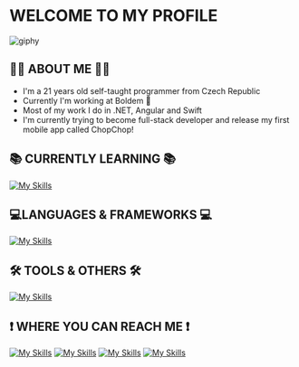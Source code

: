 # WELCOME TO MY PROFILE
![giphy](https://user-images.githubusercontent.com/103818716/228606700-d6719272-57ff-4387-89c6-9ebbd9bf44d9.gif)
## 👨‍💻 ABOUT ME 👨‍💻
- I'm a 21 years old self-taught programmer from Czech Republic
- Currently I'm working at Boldem 💙
- Most of my work I do in .NET, Angular and Swift
- I'm currently trying to become full-stack developer and release my first mobile app called ChopChop!
## 📚 CURRENTLY LEARNING 📚
[![My Skills](https://skillicons.dev/icons?i=swift,apple,postgres,raspberrypi)](https://skillicons.dev)
## 💻LANGUAGES & FRAMEWORKS 💻
<div>

  [![My Skills](https://skillicons.dev/icons?i=cs,angular,ts,html,css,sass,js,py,arduino)](https://skillicons.dev) 
  
</div>

## 🛠 TOOLS & OTHERS 🛠
[![My Skills](https://skillicons.dev/icons?i=dotnet,visualstudio,vscode,rider,webstorm,idea,bootstrap,kubernetes,git,azure,rabbitmq,docker,redis,figma,ps,jenkins,elasticsearch,prometheus,grafana,postman,powershell)](https://skillicons.dev)
## ❗ WHERE YOU CAN REACH ME ❗
  
[![My Skills](https://skillicons.dev/icons?i=discord)](discordapp.com/users/Dr0pyyy#9930)
[![My Skills](https://skillicons.dev/icons?i=instagram)](https://www.instagram.com/adam_koutnyy/)
[![My Skills](https://skillicons.dev/icons?i=twitter)](https://twitter.com/koutny_adam)
[![My Skills](https://skillicons.dev/icons?i=linkedin)](https://www.linkedin.com/in/adam-koutny-8b6abb278)
